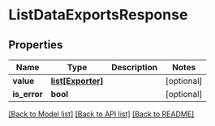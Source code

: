 # ListDataExportsResponse

## Properties
Name | Type | Description | Notes
------------ | ------------- | ------------- | -------------
**value** | [**list[Exporter]**](Exporter.md) |  | [optional] 
**is_error** | **bool** |  | [optional] 

[[Back to Model list]](../README.md#documentation-for-models) [[Back to API list]](../README.md#documentation-for-api-endpoints) [[Back to README]](../README.md)


